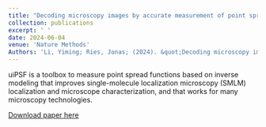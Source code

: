 ```yaml
---
title: "Decoding microscopy images by accurate measurement of point spread functions"
collection: publications
excerpt: ' '
date: 2024-06-04
venue: 'Nature Methods'
Authors: 'Li, Yiming; Ries, Jonas; (2024). &quot;Decoding microscopy images by accurate measurement of point spread functions &quot; <i>Nature Methods</i>.'
---
```

uiPSF is a toolbox to measure point spread functions based on inverse modeling that improves single-molecule localization microscopy (SMLM) localization and microscope characterization, and that works for many microscopy technologies.

[Download paper here](https://www.nature.com/articles/s41592-024-02283-w)
